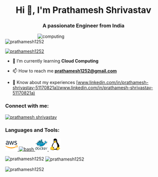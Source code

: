 <h1 align="center">Hi 👋, I'm Prathamesh Shrivastav</h1>
<h3 align="center">A passionate Engineer from India</h3>
<img align="right" alt="computing" width="400"src="https://camo.githubusercontent.com/cae12fddd9d6982901d82580bdf321d81fb299141098ca1c2d4891870827bf17/68747470733a2f2f6d69726f2e6d656469756d2e636f6d2f6d61782f313336302f302a37513379765349765f7430696f4a2d5a2e676966">
<p align="left"> <img src="https://komarev.com/ghpvc/?username=prathamesh1252&label=Profile%20views&color=0e75b6&style=flat" alt="prathamesh1252" /> </p>

<p align="left"> <a href="https://github.com/ryo-ma/github-profile-trophy"><img src="https://github-profile-trophy.vercel.app/?username=prathamesh1252" alt="prathamesh1252" /></a> </p>

- 🌱 I’m currently learning **Cloud Computing**

- 📫 How to reach me **prathamesh1252@gmail.com**

- 📄 Know about my experiences [www.linkedin.com/in/prathamesh-shrivastav-51170821a](www.linkedin.com/in/prathamesh-shrivastav-51170821a)

<h3 align="left">Connect with me:</h3>
<p align="left">
<a href="https://linkedin.com/in/prathamesh shrivastav" target="blank"><img align="center" src="https://raw.githubusercontent.com/rahuldkjain/github-profile-readme-generator/master/src/images/icons/Social/linked-in-alt.svg" alt="prathamesh shrivastav" height="30" width="40" /></a>
</p>

<h3 align="left">Languages and Tools:</h3>
<p align="left"> <a href="https://aws.amazon.com" target="_blank" rel="noreferrer"> <img src="https://raw.githubusercontent.com/devicons/devicon/master/icons/amazonwebservices/amazonwebservices-original-wordmark.svg" alt="aws" width="40" height="40"/> </a> <a href="https://www.gnu.org/software/bash/" target="_blank" rel="noreferrer"> <img src="https://www.vectorlogo.zone/logos/gnu_bash/gnu_bash-icon.svg" alt="bash" width="40" height="40"/> </a> <a href="https://www.docker.com/" target="_blank" rel="noreferrer"> <img src="https://raw.githubusercontent.com/devicons/devicon/master/icons/docker/docker-original-wordmark.svg" alt="docker" width="40" height="40"/> </a> <a href="https://www.linux.org/" target="_blank" rel="noreferrer"> <img src="https://raw.githubusercontent.com/devicons/devicon/master/icons/linux/linux-original.svg" alt="linux" width="40" height="40"/> </a> </p>

<p><img align="left" src="https://github-readme-stats.vercel.app/api/top-langs?username=prathamesh1252&show_icons=true&locale=en&layout=compact" alt="prathamesh1252" /></p>

<p>&nbsp;<img align="center" src="https://github-readme-stats.vercel.app/api?username=prathamesh1252&show_icons=true&locale=en" alt="prathamesh1252" /></p>

<p><img align="center" src="https://github-readme-streak-stats.herokuapp.com/?user=prathamesh1252&" alt="prathamesh1252" /></p>

